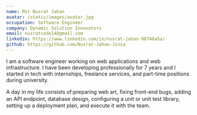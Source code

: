 ```yaml
---
name: Mst Nusrat Jahan
avatar: /static/images/avatar.jpg
occupation: Software Engineer
company: Dynamic Solution Innovators
email: nusratcode14@gmail.com
linkedin: https://www.linkedin.com/in/nusrat-jahan-98748a5a/
github: https://github.com/Nusrat-Jahan-Jinia
---
```


I am a software engineer working on web applications and web infrastructure. I
have been developing professionally for 7 years and I started in tech with internships, freelance services, and part-time positions during university.

A day in my life consists of:preparing web art, ﬁxing front-end bugs, adding an
API endpoint, database design, conﬁguring a unit or unit test library, setting up a
deployment plan, and execute it with the team.
